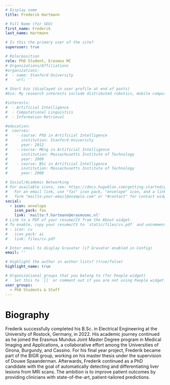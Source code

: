 ```yaml
---
# Display name
title: Frederik Hartmann

# Full Name (for SEO)
first_name: Frederik
last_name: Hartmann

# Is this the primary user of the site?
superuser: true

# Role/position
role: PhD Student, Erasmus MC
# Organizations/Affiliations
#organizations:
#  - name: Stanford University
#    url: ''

# Short bio (displayed in user profile at end of posts)
#bio: My research interests include distributed robotics, mobile computing and programmable matter.

#interests:
#  - Artificial Intelligence
#  - Computational Linguistics
#  - Information Retrieval

#education:
#  courses:
#    - course: PhD in Artificial Intelligence
#      institution: Stanford University
#      year: 2012
#    - course: MEng in Artificial Intelligence
#      institution: Massachusetts Institute of Technology
#      year: 2009
#    - course: BSc in Artificial Intelligence
#      institution: Massachusetts Institute of Technology
#      year: 2008

# Social/Academic Networking
# For available icons, see: https://docs.hugoblox.com/getting-started/page-builder/#icons
#   For an email link, use "fas" icon pack, "envelope" icon, and a link in the
#   form "mailto:your-email@example.com" or "#contact" for contact widget.
social:
  - icon: envelope
    icon_pack: fas
    link: 'mailto:f.hartmann@erasmusmc.nl'
# Link to a PDF of your resume/CV from the About widget.
# To enable, copy your resume/CV to `static/files/cv.pdf` and uncomment the lines below.
# - icon: cv
#   icon_pack: ai
#   link: files/cv.pdf

# Enter email to display Gravatar (if Gravatar enabled in Config)
email: ''

# Highlight the author in author lists? (true/false)
highlight_name: true

# Organizational groups that you belong to (for People widget)
#   Set this to `[]` or comment out if you are not using People widget.
user_groups:
  - PhD Students & Staff
---
```

# Biography
Frederik successfully completed his B.Sc. in Electrical Engineering at the University of Rostock, Germany, in 2022. His academic journey continued as he joined the Erasmus Mundus Joint Master Degree program in Medical Imaging and Applications, a collaborative effort among the Universities of Girona, Burgundy, and Cassino. For his final year project, Frederik became part of the BIGR group, working on his master thesis under the supervision of Douwe Spaanderman. Afterwards, Frederik continued as a PhD candidate with the goal of automatically detecting and differentiating liver lesions from MRI scans. The ambition is to improve patient outcomes by providing clinicians with state-of-the-art, patient-tailored predictions.